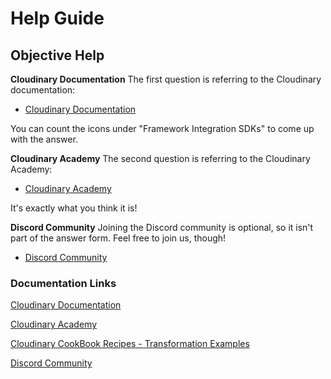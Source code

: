 # Help Guide

## Objective Help

**__Cloudinary Documentation__**
The first question is referring to the Cloudinary documentation: 

- [Cloudinary Documentation](https://cloudinary.com/documentation?utm_source=twilio&utm_medium=event&utm_campaign=cloudinary-twilioquest-2021)

You can count the icons under "Framework Integration SDKs" to come up with the answer.

**__Cloudinary Academy__**
The second question is referring to the Cloudinary Academy:

- [Cloudinary Academy](https://training.cloudinary.com?utm_source=twilio&utm_medium=event&utm_campaign=cloudinary-twilioquest-2021)

It's exactly what you think it is!


**__Discord Community__**
Joining the Discord community is optional, so it isn't part of the answer form. Feel free to join us, though!

- [Discord Community](https://discord.gg/CCsubwFbvd)

 
### Documentation Links

[Cloudinary Documentation](https://cloudinary.com/documentation?utm_source=twilio&utm_medium=event&utm_campaign=cloudinary-twilioquest-2021)

[Cloudinary Academy](https://training.cloudinary.com?utm_source=twilio&utm_medium=event&utm_campaign=cloudinary-twilioquest-2021)

[Cloudinary CookBook Recipes - Transformation Examples](https://cloudinary.com/cookbook?utm_source=twilio&utm_medium=event&utm_campaign=cloudinary-twilioquest-2021)

[Discord Community](https://discord.gg/CCsubwFbvd)